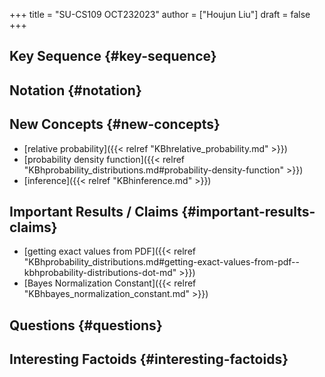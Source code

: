 +++
title = "SU-CS109 OCT232023"
author = ["Houjun Liu"]
draft = false
+++

## Key Sequence {#key-sequence}


## Notation {#notation}


## New Concepts {#new-concepts}

-   [relative probability]({{< relref "KBhrelative_probability.md" >}})
-   [probability density function]({{< relref "KBhprobability_distributions.md#probability-density-function" >}})
-   [inference]({{< relref "KBhinference.md" >}})


## Important Results / Claims {#important-results-claims}

-   [getting exact values from PDF]({{< relref "KBhprobability_distributions.md#getting-exact-values-from-pdf--kbhprobability-distributions-dot-md" >}})
-   [Bayes Normalization Constant]({{< relref "KBhbayes_normalization_constant.md" >}})


## Questions {#questions}


## Interesting Factoids {#interesting-factoids}
